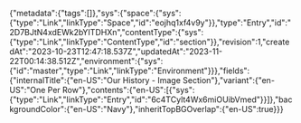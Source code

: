 {"metadata":{"tags":[]},"sys":{"space":{"sys":{"type":"Link","linkType":"Space","id":"eojhq1xf4v9y"}},"type":"Entry","id":"2D7BJtN4xdEWk2bYITDHXn","contentType":{"sys":{"type":"Link","linkType":"ContentType","id":"section"}},"revision":1,"createdAt":"2023-10-23T12:47:18.537Z","updatedAt":"2023-11-22T00:14:38.512Z","environment":{"sys":{"id":"master","type":"Link","linkType":"Environment"}}},"fields":{"internalTitle":{"en-US":"Our History - Image Section"},"variant":{"en-US":"One Per Row"},"contents":{"en-US":[{"sys":{"type":"Link","linkType":"Entry","id":"6c4TCylt4Wx6miOUibVmed"}}]},"backgroundColor":{"en-US":"Navy"},"inheritTopBGOverlap":{"en-US":true}}}